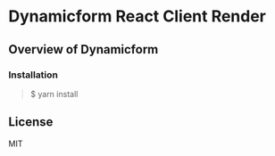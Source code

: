 # Dynamicform React Client Render

## Overview of Dynamicform

### Installation

> $ yarn install

## License
MIT
